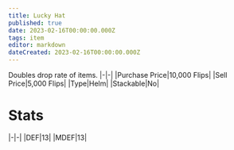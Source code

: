 ```yaml
---
title: Lucky Hat
published: true
date: 2023-02-16T00:00:00.000Z
tags: item
editor: markdown
dateCreated: 2023-02-16T00:00:00.000Z
---
```


Doubles drop rate of items.
|-|-|
|Purchase Price|10,000 Flips|
|Sell Price|5,000 Flips|
|Type|Helm|
|Stackable|No|

# Stats
|-|-|
|DEF|13|
|MDEF|13|
